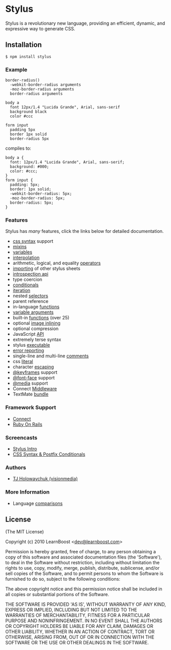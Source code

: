 
# Stylus

 Stylus is a revolutionary new language, providing an efficient, dynamic, and expressive way to generate CSS.

## Installation

    $ npm install stylus

### Example

    border-radius()
      -webkit-border-radius arguments
      -moz-border-radius arguments
      border-radius arguments

    body a
      font 12px/1.4 "Lucida Grande", Arial, sans-serif
      background black
      color #ccc

    form input
      padding 5px
      border 1px solid
      border-radius 5px

compiles to:

    body a {
      font: 12px/1.4 "Lucida Grande", Arial, sans-serif;
      background: #000;
      color: #ccc;
    }
    form input {
      padding: 5px;
      border: 1px solid;
      -webkit-border-radius: 5px;
      -moz-border-radius: 5px;
      border-radius: 5px;
    }

### Features

 Stylus has _many_ features, click the links below for detailed documentation.

  - [css syntax](stylus/blob/master/docs/css-style.md) support
  - [mixins](stylus/blob/master/docs/mixins.md)
  - [variables](stylus/blob/master/docs/variables.md)
  - [interpolation](stylus/blob/master/docs/interpolation.md)
  - arithmetic, logical, and equality [operators](stylus/blob/master/docs/operators.md)
  - [importing](stylus/blob/master/docs/import.md) of other stylus sheets
  - [introspection api](stylus/blob/master/docs/introspection.md)
  - type coercion
  - [conditionals](stylus/blob/master/docs/conditionals.md)
  - [iteration](stylus/blob/master/docs/iteration.md)
  - nested [selectors](stylus/blob/master/docs/selectors.md)
  - parent reference
  - in-language [functions](stylus/blob/master/docs/functions.md)
  - [variable arguments](stylus/blob/master/docs/vargs.md)
  - built-in [functions](stylus/blob/master/docs/bifs.md) (over 25)
  - optional [image inlining](stylus/blob/master/docs/functions.url.md)
  - optional compression
  - JavaScript [API](stylus/blob/master/docs/js.md)
  - extremely terse syntax
  - stylus [executable](stylus/blob/master/docs/executable.md)
  - [error reporting](stylus/blob/master/docs/error-reporting.md)
  - single-line and multi-line [comments](stylus/blob/master/docs/comments.md)
  - css [literal](stylus/blob/master/docs/literal.md)
  - character [escaping](stylus/blob/master/docs/escape.md)
  - [@keyframes](stylus/blob/master/docs/keyframes.md) support
  - [@font-face](stylus/blob/master/docs/font-face.md) support
  - [@media](stylus/blob/master/docs/media.md) support
  - Connect [Middleware](stylus/blob/master/docs/middleware.md)
  - TextMate [bundle](stylus/blob/master/docs/textmates.md)

### Framework Support

   - [Connect](stylus/blob/master/docs/middleware.md)
   - [Ruby On Rails](https://github.com/lucasmazza/stylus_rails)

### Screencasts

  - [Stylus Intro](http://screenr.com/bNY)
  - [CSS Syntax & Postfix Conditionals](http://screenr.com/A8v)

### Authors

  - [TJ Holowaychuk (visionmedia)](http://github.com/visionmedia)

### More Information

  - Language [comparisons](stylus/blob/master/docs/compare.md)

## License 

(The MIT License)

Copyright (c) 2010 LearnBoost &lt;dev@learnboost.com&gt;

Permission is hereby granted, free of charge, to any person obtaining
a copy of this software and associated documentation files (the
'Software'), to deal in the Software without restriction, including
without limitation the rights to use, copy, modify, merge, publish,
distribute, sublicense, and/or sell copies of the Software, and to
permit persons to whom the Software is furnished to do so, subject to
the following conditions:

The above copyright notice and this permission notice shall be
included in all copies or substantial portions of the Software.

THE SOFTWARE IS PROVIDED 'AS IS', WITHOUT WARRANTY OF ANY KIND,
EXPRESS OR IMPLIED, INCLUDING BUT NOT LIMITED TO THE WARRANTIES OF
MERCHANTABILITY, FITNESS FOR A PARTICULAR PURPOSE AND NONINFRINGEMENT.
IN NO EVENT SHALL THE AUTHORS OR COPYRIGHT HOLDERS BE LIABLE FOR ANY
CLAIM, DAMAGES OR OTHER LIABILITY, WHETHER IN AN ACTION OF CONTRACT,
TORT OR OTHERWISE, ARISING FROM, OUT OF OR IN CONNECTION WITH THE
SOFTWARE OR THE USE OR OTHER DEALINGS IN THE SOFTWARE.